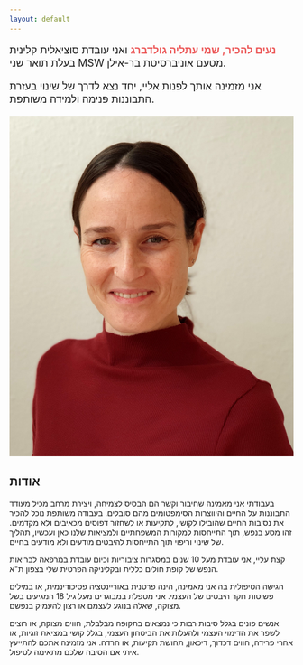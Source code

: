 ```yaml
---
layout: default
---
```


<div class="row">
  <div class="col-6">
    <p style="font-size: 1.3em">
    <b style="color: #EC5858;">נעים להכיר, שמי עתליה גולדברג</b>
    ואני עובדת סוציאלית קלינית בעלת תואר שני MSW מטעם אוניברסיטת בר-אילן.
    </p>
    <p style="font-size: 1.3em;">
    אני מזמינה אותך לפנות אליי, יחד נצא לדרך של שינוי בעזרת התבוננות פנימה ולמידה משותפת.
    </p>
  </div>
  <div class="col-6">
    <img
      src="/assets/img/profile.jpg"
      alt="עתליה גולדברג"
      class="profile-pic"
    />
  </div>
</div>

## אודות 
בעבודתי אני מאמינה שחיבור וקשר הם הבסיס לצמיחה, ויצירת מרחב מכיל מעודד התבוננות על החיים והיווצרות הסימפטומים מהם סובלים. בעבודה משותפת נוכל להכיר את נסיבות החיים שהובילו לקושי, לתקיעות או לשחזור דפוסים מכאיבים ולא מקדמים. זהו מסע בנפש, תוך התייחסות למקורות המשפחתיים ולמציאות שלנו כאן ועכשיו, תהליך של שינוי וריפוי תוך התייחסות להיבטים מודעים ולא מודעים בחיים.

קצת עליי, אני עובדת מעל 10 שנים במסגרות ציבוריות וכיום עובדת במרפאה לבריאות הנפש של קופת חולים כללית ובקליניקה הפרטית שלי בצפון ת"א.

הגישה הטיפולית בה אני מאמינה, הינה פרטנית באוריינטציה פסיכודינמית, או במילים פשוטות חקר היבטים של העצמי. אני מטפלת במבוגרים מעל גיל 18 המגיעים בשל מצוקה, שאלה בנוגע לעצמם או רצון להעמיק בנפשם.

אנשים פונים בגלל סיבות רבות כי נמצאים בתקופה מבלבלת, חווים מצוקה, או רוצים לשפר את הדימוי העצמי ולהעלות את הביטחון העצמי, בגלל קושי במציאת זוגיות, או אחרי פרידה, חווים דכדוך, דיכאון, תחושת תקיעות, או חרדה. אני מזמינה אתכם להתייעץ איתי אם הסיבה שלכם מתאימה לטיפול.